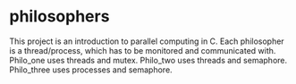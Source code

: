 # philosophers
This project is an introduction to parallel computing in C.
Each philosopher is a thread/process, which has to be monitored and communicated with.
Philo_one uses threads and mutex. Philo_two uses threads and semaphore. Philo_three uses processes and semaphore.
